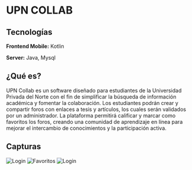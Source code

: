 
# UPN COLLAB




## Tecnologías

**Frontend Mobile:** Kotlin

**Server:** Java, Mysql


## ¿Qué es?

UPN Collab es un software diseñado para estudiantes de la Universidad Privada del Norte con el fin de simplificar la búsqueda de información académica y fomentar la colaboración. Los estudiantes podrán crear y compartir foros con enlaces a tesis y artículos, los cuales serán validados por un administrador. La plataforma permitirá calificar y marcar como favoritos los foros, creando una comunidad de aprendizaje en línea para mejorar el intercambio de conocimientos y la participación activa.


## Capturas

![Login](https://i.ibb.co/pByxymx1/image.png)
![Favoritos](https://i.ibb.co/GyWPYnk/image.png)
![Login](https://i.ibb.co/WWQ6Jy4z/image.png)





